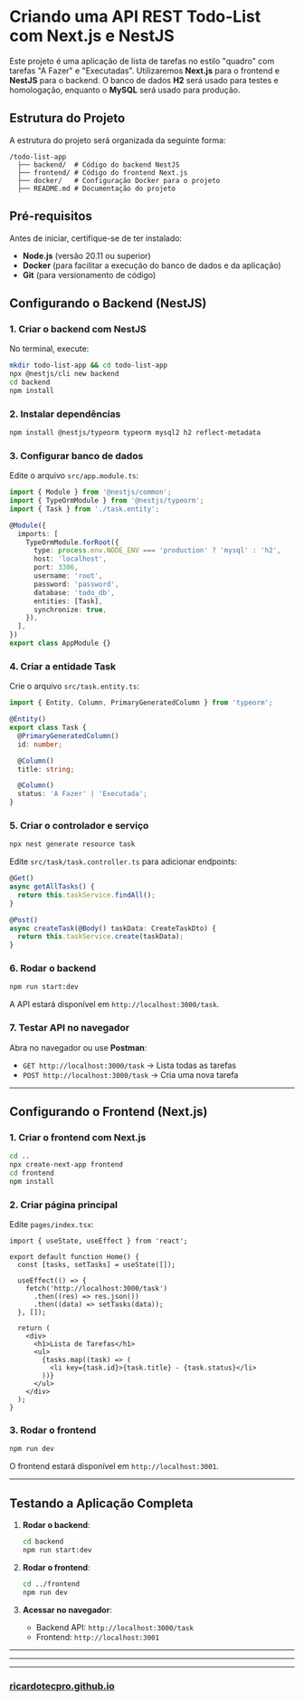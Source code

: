 # Criando uma API REST Todo-List com Next.js e NestJS

Este projeto é uma aplicação de lista de tarefas no estilo "quadro" com tarefas "A Fazer" e "Executadas". Utilizaremos **Next.js** para o frontend e **NestJS** para o backend. O banco de dados **H2** será usado para testes e homologação, enquanto o **MySQL** será usado para produção.

## Estrutura do Projeto

A estrutura do projeto será organizada da seguinte forma:

```
/todo-list-app
  ├── backend/  # Código do backend NestJS
  ├── frontend/ # Código do frontend Next.js
  ├── docker/   # Configuração Docker para o projeto
  ├── README.md # Documentação do projeto
```

## Pré-requisitos

Antes de iniciar, certifique-se de ter instalado:

- **Node.js** (versão 20.11 ou superior)
- **Docker** (para facilitar a execução do banco de dados e da aplicação)
- **Git** (para versionamento de código)

## Configurando o Backend (NestJS)

### 1. Criar o backend com NestJS

No terminal, execute:

```sh
mkdir todo-list-app && cd todo-list-app
npx @nestjs/cli new backend
cd backend
npm install
```

### 2. Instalar dependências

```sh
npm install @nestjs/typeorm typeorm mysql2 h2 reflect-metadata
```

### 3. Configurar banco de dados

Edite o arquivo `src/app.module.ts`:

```ts
import { Module } from '@nestjs/common';
import { TypeOrmModule } from '@nestjs/typeorm';
import { Task } from './task.entity';

@Module({
  imports: [
    TypeOrmModule.forRoot({
      type: process.env.NODE_ENV === 'production' ? 'mysql' : 'h2',
      host: 'localhost',
      port: 3306,
      username: 'root',
      password: 'password',
      database: 'todo_db',
      entities: [Task],
      synchronize: true,
    }),
  ],
})
export class AppModule {}
```

### 4. Criar a entidade Task

Crie o arquivo `src/task.entity.ts`:

```ts
import { Entity, Column, PrimaryGeneratedColumn } from 'typeorm';

@Entity()
export class Task {
  @PrimaryGeneratedColumn()
  id: number;

  @Column()
  title: string;

  @Column()
  status: 'A Fazer' | 'Executada';
}
```

### 5. Criar o controlador e serviço

```sh
npx nest generate resource task
```

Edite `src/task/task.controller.ts` para adicionar endpoints:

```ts
@Get()
async getAllTasks() {
  return this.taskService.findAll();
}

@Post()
async createTask(@Body() taskData: CreateTaskDto) {
  return this.taskService.create(taskData);
}
```

### 6. Rodar o backend

```sh
npm run start:dev
```

A API estará disponível em `http://localhost:3000/task`.

### 7. Testar API no navegador

Abra no navegador ou use **Postman**:

- `GET http://localhost:3000/task` → Lista todas as tarefas
- `POST http://localhost:3000/task` → Cria uma nova tarefa

---

## Configurando o Frontend (Next.js)

### 1. Criar o frontend com Next.js

```sh
cd ..
npx create-next-app frontend
cd frontend
npm install
```

### 2. Criar página principal

Edite `pages/index.tsx`:

```tsx
import { useState, useEffect } from 'react';

export default function Home() {
  const [tasks, setTasks] = useState([]);

  useEffect(() => {
    fetch('http://localhost:3000/task')
      .then((res) => res.json())
      .then((data) => setTasks(data));
  }, []);

  return (
    <div>
      <h1>Lista de Tarefas</h1>
      <ul>
        {tasks.map((task) => (
          <li key={task.id}>{task.title} - {task.status}</li>
        ))}
      </ul>
    </div>
  );
}
```

### 3. Rodar o frontend

```sh
npm run dev
```

O frontend estará disponível em `http://localhost:3001`.

---

## Testando a Aplicação Completa

1. **Rodar o backend**:
    
    ```sh
    cd backend
    npm run start:dev
    ```
    
2. **Rodar o frontend**:
    
    ```sh
    cd ../frontend
    npm run dev
    ```
    
3. **Acessar no navegador**:
    
    - Backend API: `http://localhost:3000/task`
    - Frontend: `http://localhost:3001`

---


---


---

### [ricardotecpro.github.io](https://ricardotecpro.github.io/)
